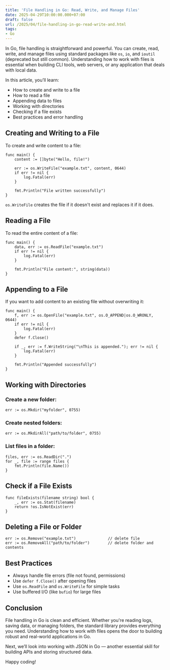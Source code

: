 ```yaml
---
title: 'File Handling in Go: Read, Write, and Manage Files'
date: 2025-04-29T10:00:00.000+07:00
draft: false
url: /2025/04/file-handling-in-go-read-write-and.html
tags: 
- Go
---
```


In Go, file handling is straightforward and powerful. You can create, read, write, and manage files using standard packages like `os`, `io`, and `ioutil` (deprecated but still common). Understanding how to work with files is essential when building CLI tools, web servers, or any application that deals with local data.

In this article, you’ll learn:

*   How to create and write to a file
*   How to read a file
*   Appending data to files
*   Working with directories
*   Checking if a file exists
*   Best practices and error handling

Creating and Writing to a File
------------------------------

To create and write content to a file:

```
func main() {
    content := []byte("Hello, file!")

    err := os.WriteFile("example.txt", content, 0644)
    if err != nil {
        log.Fatal(err)
    }

    fmt.Println("File written successfully")
} 
```

`os.WriteFile` creates the file if it doesn't exist and replaces it if it does.

Reading a File
--------------

To read the entire content of a file:

```
func main() {
    data, err := os.ReadFile("example.txt")
    if err != nil {
        log.Fatal(err)
    }

    fmt.Println("File content:", string(data))
} 
```

Appending to a File
-------------------

If you want to add content to an existing file without overwriting it:

```
func main() {
    f, err := os.OpenFile("example.txt", os.O_APPEND|os.O_WRONLY, 0644)
    if err != nil {
        log.Fatal(err)
    }
    defer f.Close()

    if _, err := f.WriteString("\nThis is appended."); err != nil {
        log.Fatal(err)
    }

    fmt.Println("Appended successfully")
} 
```

Working with Directories
------------------------

### Create a new folder:

```
err := os.Mkdir("myfolder", 0755)
```

### Create nested folders:

```
err := os.MkdirAll("path/to/folder", 0755)
```

### List files in a folder:

```
files, err := os.ReadDir(".")
for _, file := range files {
    fmt.Println(file.Name())
} 
```

Check if a File Exists
----------------------

```
func fileExists(filename string) bool {
    _, err := os.Stat(filename)
    return !os.IsNotExist(err)
} 
```

Deleting a File or Folder
-------------------------

```
err := os.Remove("example.txt")              // delete file
err := os.RemoveAll("path/to/folder")        // delete folder and contents 
```

Best Practices
--------------

*   Always handle file errors (file not found, permissions)
*   Use `defer f.Close()` after opening files
*   Use `os.ReadFile` and `os.WriteFile` for simple tasks
*   Use buffered I/O (like `bufio`) for large files

Conclusion
----------

File handling in Go is clean and efficient. Whether you're reading logs, saving data, or managing folders, the standard library provides everything you need. Understanding how to work with files opens the door to building robust and real-world applications in Go.

Next, we’ll look into working with JSON in Go — another essential skill for building APIs and storing structured data.

Happy coding!
